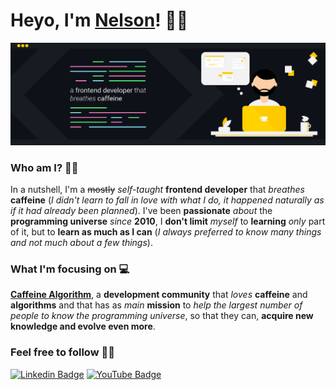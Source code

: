 # Heyo, I'm [Nelson](https://nelsonsilvadev.com/)! 👋🏻︎

![](https://raw.githubusercontent.com/nelsonsilvadev/nelsonsilvadev/master/header.png)

### Who am I? 🧑🏻

In a nutshell, I'm a ~~mostly~~ _self-taught_ **frontend developer** that _breathes_ **caffeine** (_I didn't learn to fall in love with what I do, it happened naturally as if it had already been planned_). I've been **passionate** _about_ the **programming universe** _since_ **2010**, I **don't limit** _myself_ to **learning** _only_ part of it, but to **learn as much as I can** (_I always preferred to know many things and not much about a few things_).

### What I'm focusing on 💻

**[Caffeine Algorithm](https://caffeinealgorithm.com/)**, a **development community** that _loves_ **caffeine** and **algorithms** and that has as _main_ **mission** to _help the largest number of people to know the programming universe_, so that they can, **acquire new knowledge and evolve even more**.

### Feel free to follow 👌🏻

[![Linkedin Badge](https://img.shields.io/badge/-LinkedIn-blue?style=flat-square&logo=Linkedin&logoColor=white)](https://www.linkedin.com/in/nelsonsilvadev/) [![YouTube Badge](https://img.shields.io/badge/-YouTube-red?style=flat-square&logo=YouTube&logoColor=white)](https://www.youtube.com/c/CaffeineAlgorithm)
